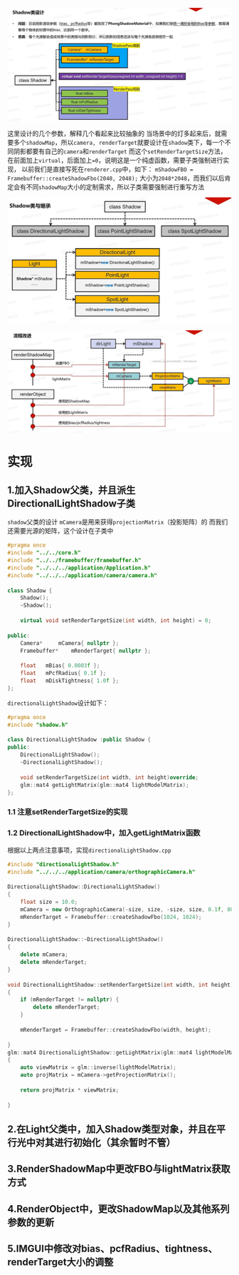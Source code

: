![输入图片说明](/imgs/2025-02-26/aL4BSM1rT8dVSror.png)

这里设计的几个参数，解释几个看起来比较抽象的
当场景中的灯多起来后，就需要多个`shadowMap`，所以`camera, renderTarget`就要设计在`shadow`类下，每一个不同阴影都要有自己的`camera`和`renderTarget`
而这个`setRenderTargetSize`方法，在前面加上`virtual`，后面加上`=0`，说明这是一个纯虚函数，需要子类强制进行实现，
以前我们是直接写死在`renderer.cpp`中，如下：
`mShadowFBO = Framebuffer::createShadowFbo(2048, 2048);`
大小为`2048*2048`，而我们以后肯定会有不同`shadowMap`大小的定制需求，所以子类需要强制进行重写方法

![输入图片说明](/imgs/2025-02-26/DsjfF0lOja219sUp.png)

![输入图片说明](/imgs/2025-02-26/mfl7Gdi2fZhSKIvj.png)

# 实现
## 1.加入Shadow父类，并且派生DirectionalLightShadow子类
`shadow`父类的设计
`mCamera`是用来获得`projectionMatrix`（投影矩阵）的
而我们还需要光源的矩阵，这个设计在子类中
```cpp
#pragma once
#include "../../core.h"
#include "../../framebuffer/framebuffer.h"
#include "../../../application/Application.h"
#include "../../../application/camera/camera.h"

class Shadow {
	Shadow();
	~Shadow();

	virtual void setRenderTargetSize(int width, int height) = 0;

public:
	Camera*		mCamera{ nullptr };
	Framebuffer*	mRenderTarget{ nullptr };

	float	mBias{ 0.0003f };
	float	mPcfRadius{ 0.1f };
	float	mDiskTightness{ 1.0f };
};
```
`directionalLightShadow`设计如下：
```cpp
#pragma once
#include "shadow.h"

class DirectionalLightShadow :public Shadow {
public:
	DirectionalLightShadow();
	~DirectionalLightShadow();

	void setRenderTargetSize(int width, int height)override;
	glm::mat4 getLightMatrix(glm::mat4 lightModelMatrix);
};
```
### 1.1 注意setRenderTargetSize的实现
### 1.2 DirectionalLightShadow中，加入getLightMatrix函数
根据以上两点注意事项，实现`directionalLightShadow.cpp`
```cpp
#include "directionalLightShadow.h"
#include "../../../application/camera/orthographicCamera.h"

DirectionalLightShadow::DirectionalLightShadow()
{
	float size = 10.0;
	mCamera = new OrthographicCamera(-size, size, -size, size, 0.1f, 80.0f);
	mRenderTarget = Framebuffer::createShadowFbo(1024, 1024);
}

DirectionalLightShadow::~DirectionalLightShadow()
{
	delete mCamera;
	delete mRenderTarget;
}

void DirectionalLightShadow::setRenderTargetSize(int width, int height)
{
	if (mRenderTarget != nullptr) {
		delete mRenderTarget;
	}

	mRenderTarget = Framebuffer::createShadowFbo(width, height);

}
glm::mat4 DirectionalLightShadow::getLightMatrix(glm::mat4 lightModelMatrix)
{
	auto viewMatrix = glm::inverse(lightModelMatrix);
	auto projMatrix = mCamera->getProjectionMatrix();

	return projMatrix * viewMatrix;

}
```
## 2.在Light父类中，加入Shadow类型对象，并且在平行光中对其进行初始化（其余暂时不管）	
## 3.RenderShadowMap中更改FBO与lightMatrix获取方式
## 4.RenderObject中，更改ShadowMap以及其他系列参数的更新
## 5.IMGUI中修改对bias、pcfRadius、tightness、renderTarget大小的调整
<!--stackedit_data:
eyJoaXN0b3J5IjpbLTE3OTcwNjcxNDAsLTI1NzgxNDc5MiwtMT
gyODAyMDMwMSwtMTAzMDYyNzc3Niw5MjUyMjc2MzcsNDY2NzU2
NTE0XX0=
-->